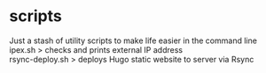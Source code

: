# scripts
Just a stash of utility scripts to make life easier in the command line  
ipex.sh > checks and prints external IP address  
rsync-deploy.sh > deploys Hugo static website to server via Rsync
